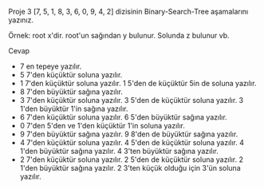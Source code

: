Proje 3
[7, 5, 1, 8, 3, 6, 0, 9, 4, 2] dizisinin Binary-Search-Tree aşamalarını yazınız.

Örnek: root x'dir. root'un sağından y bulunur. Solunda z bulunur vb.

Cevap

* 7 en tepeye yazılır.
* 5 7'den küçüktür soluna yazılır.
* 1 7'den küçüktür soluna yazılır. 1 5'den de küçüktür 5in de soluna yazılır.
* 8 7'den büyüktür sağına yazılır.
* 3 7'den küçüktür soluna yazılır. 3 5'den de küçüktür soluna yazılır. 3 1'den büyüktür 1'in sağına yazılır.
* 6 7'den küçüktür soluna yazılır. 6 5'den büyüktür sağına yazılır.
* 0 7'den 5'den ve 1'den küçüktür 1'in soluna yazılır.
* 9 7'den büyüktür sağına yazılır. 9 8'den de büyüktür sağına yazılır.
* 4 7'den küçüktür soluna yazılır. 4 5'den de küçüktür soluna yazılır. 4 1'den büyüktür sağına yazılır. 4 3'ten büyüktür sağına yazılır.
* 2 7'den küçüktür soluna yazılır. 2 5'den de küçüktür soluna yazılır. 2 1'den büyüktür sağına yazılır. 2 3'ten küçük olduğu için 3'ün soluna yazılır.


